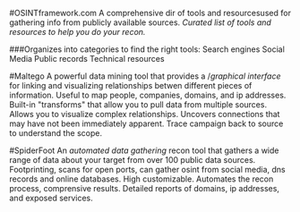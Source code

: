 #OSINTframework.com
A comprehensive dir of tools and resourcesused for gathering info from publicly available sources.
*Curated list of tools and resources to help you do your recon.*

###Organizes into categories to find the right tools:
Search engines
Social Media
Public records
Technical resources


#Maltego
A powerful data mining tool that provides a /*graphical interface* for linking and visualizing relationships betwen different pieces of information.
Useful to map people, companies, domains, and ip addresses. Built-in "transforms" that allow you to pull data from multiple sources. Allows you to visualize complex relationships. Uncovers connections that may have not been immediately apparent. Trace campaign back to source to understand the scope.

#SpiderFoot
An *automated data gathering* recon tool that gathers a wide range of data about your target from over 100 public data sources. Footprinting, scans for open ports, can gather osint from social media, dns records and online databases. High customizable. Automates the recon process, comprensive results. Detailed reports of domains, ip addresses, and exposed services.

